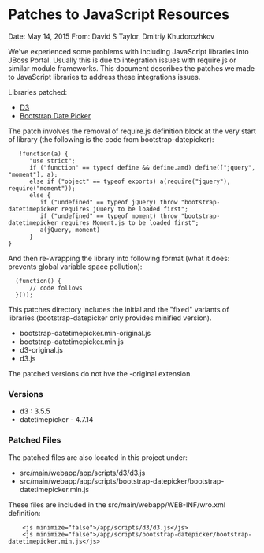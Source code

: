 Patches to JavaScript Resources
=================================

Date: May 14, 2015
From: David S Taylor, Dmitriy Khudorozhkov

We've experienced some problems with including JavaScript libraries into JBoss Portal. Usually this is due to
integration issues with require.js or similar module frameworks. This document describes the patches we made
to JavaScript libraries to address these integrations issues.

Libraries patched:
- [D3](http://d3js.org/)
- [Bootstrap Date Picker](bootstrap-datepicker)

The patch involves the removal of require.js definition block at the very start of library (the following is
the code from bootstrap-datepicker):

```
   !function(a) {
      "use strict";
      if ("function" == typeof define && define.amd) define(["jquery", "moment"], a);
      else if ("object" == typeof exports) a(require("jquery"), require("moment"));
      else {
         if ("undefined" == typeof jQuery) throw "bootstrap-datetimepicker requires jQuery to be loaded first";
         if ("undefined" == typeof moment) throw "bootstrap-datetimepicker requires Moment.js to be loaded first";
         a(jQuery, moment)
      }
}
```

And then re-wrapping the library into following format (what it does: prevents global variable space pollution):

```
  (function() {
      // code follows
  }());
```

This patches directory includes the initial and the "fixed" variants of libraries (bootstrap-datepicker only provides minified version).
- bootstrap-datetimepicker.min-original.js
- bootstrap-datetimepicker.min.js
- d3-original.js
- d3.js

The patched versions do not hve the -original extension.

### Versions
- d3 : 3.5.5
- datetimepicker - 4.7.14

### Patched Files

The patched files are also located in this project under:

- src/main/webapp/app/scripts/d3/d3.js
- src/main/webapp/app/scripts/bootstrap-datepicker/bootstrap-datetimepicker.min.js

These files are included in the src/main/webapp/WEB-INF/wro.xml definition:

```
    <js minimize="false">/app/scripts/d3/d3.js</js>
    <js minimize="false">/app/scripts/bootstrap-datepicker/bootstrap-datetimepicker.min.js</js>
```



